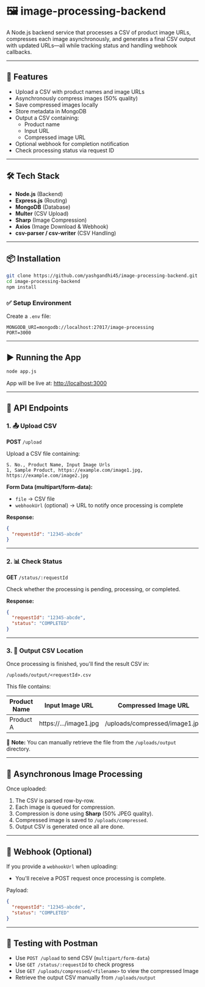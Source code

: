 # 🖼️ image-processing-backend

A Node.js backend service that processes a CSV of product image URLs, compresses each image asynchronously, and generates a final CSV output with updated URLs—all while tracking status and handling webhook callbacks.

---

## 🚀 Features

- Upload a CSV with product names and image URLs
- Asynchronously compress images (50% quality)
- Save compressed images locally
- Store metadata in MongoDB
- Output a CSV containing:
  - Product name
  - Input URL
  - Compressed image URL
- Optional webhook for completion notification
- Check processing status via request ID

---

## 🛠️ Tech Stack

- **Node.js** (Backend)
- **Express.js** (Routing)
- **MongoDB** (Database)
- **Multer** (CSV Upload)
- **Sharp** (Image Compression)
- **Axios** (Image Download & Webhook)
- **csv-parser / csv-writer** (CSV Handling)

---

## 📦 Installation

```bash
git clone https://github.com/yashgandhi45/image-processing-backend.git
cd image-processing-backend
npm install
```

### ✅ Setup Environment

Create a `.env` file:

```
MONGODB_URI=mongodb://localhost:27017/image-processing
PORT=3000
```

---

## ▶️ Running the App

```bash
node app.js
```

App will be live at: [http://localhost:3000](http://localhost:3000)

---

## 🧪 API Endpoints

### 1. 📤 Upload CSV

**POST** `/upload`

Upload a CSV file containing:

```
S. No., Product Name, Input Image Urls
1, Sample Product, https://example.com/image1.jpg, https://example.com/image2.jpg
```

**Form Data (multipart/form-data):**

- `file` → CSV file
- `webhookUrl` (optional) → URL to notify once processing is complete

**Response:**

```json
{
  "requestId": "12345-abcde"
}
```

---

### 2. 📊 Check Status

**GET** `/status/:requestId`

Check whether the processing is pending, processing, or completed.

**Response:**

```json
{
  "requestId": "12345-abcde",
  "status": "COMPLETED"
}
```

---

### 3. 📂 Output CSV Location

Once processing is finished, you'll find the result CSV in:

```
/uploads/output/<requestId>.csv
```

This file contains:

| Product Name | Input Image URL       | Compressed Image URL            |
|--------------|------------------------|----------------------------------|
| Product A    | https://.../image1.jpg | /uploads/compressed/image1.jpg  |

🔔 **Note:** You can manually retrieve the file from the `/uploads/output` directory.

---

## 🔁 Asynchronous Image Processing

Once uploaded:

1. The CSV is parsed row-by-row.
2. Each image is queued for compression.
3. Compression is done using **Sharp** (50% JPEG quality).
4. Compressed image is saved to `/uploads/compressed`.
5. Output CSV is generated once all are done.

---

## 🔔 Webhook (Optional)

If you provide a `webhookUrl` when uploading:

- You'll receive a POST request once processing is complete.

Payload:

```json
{
  "requestId": "12345-abcde",
  "status": "COMPLETED"
}
```

---

## 🧪 Testing with Postman

- Use `POST /upload` to send CSV (`multipart/form-data`)
- Use `GET /status/:requestId` to check progress
- Use `GET /uploads/compressed/<filename>` to view the compressed Image
- Retrieve the output CSV manually from `/uploads/output`
